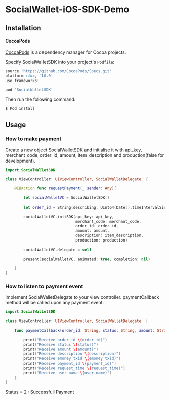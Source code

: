 # SocialWallet-iOS-SDK-Demo

## Installation

#### CocoaPods

[CocoaPods](https://cocoapods.org/) is a dependency manager for Cocoa projects.

Specify SocialWalletSDK into your project's `Podfile`:

```ruby
source 'https://github.com/CocoaPods/Specs.git'
platform :ios, '10.0'
use_frameworks!

pod 'SocialWalletSDK'
```

Then run the following command:

```bash
$ Pod install
```
## Usage

### How to make payment
Create a new object SocialWalletSDK and initialise it with api_key, merchant_code, order_id, amount, item_description and production(false for development).

```swift
import SocialWalletSDK

class ViewController: UIViewController, SocialWalletDelegate  {
    
    @IBAction func requestPayment(_ sender: Any){
        
        let socialWalletVC = SocialWalletSDK()
        
        let order_id = String(describing: UInt64(Date().timeIntervalSince1970))
        
        socialWalletVC.initSDK(api_key: api_key,
                               merchant_code: merchant_code,
                               order_id: order_id,
                               amount: amount,
                               description: item_description,
                               production: production)
        
        socialWalletVC.delegate = self
        
        present(socialWalletVC, animated: true, completion: nil)
        
    }
}
```

### How to listen to payment event
Implement SocialWalletDelegate to your view controller. paymentCallback method will be called upon any payment event.

```swift
import SocialWalletSDK

class ViewController: UIViewController, SocialWalletDelegate  {
    
    func paymentCallback(order_id: String, status: String, amount: String, description: String, emoney_txid: String, payment_id: String, request_time: String, user_name: String) {
        
        print("Receive order_id \(order_id)")
        print("Receive status \(status)")
        print("Receive amount \(amount)")
        print("Receive description \(description)")
        print("Receive emoney_txid \(emoney_txid)")
        print("Receive payment_id \(payment_id)")
        print("Receive request_time \(request_time)")
        print("Receive user_name \(user_name)")     
    }
}
```

Status = 2 : Successfull Payment
